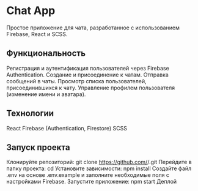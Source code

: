# Chat App

Простое приложение для чата, разработанное с использованием Firebase, React и SCSS.

## Функциональность

Регистрация и аутентификация пользователей через Firebase Authentication.
Создание и присоединение к чатам.
Отправка сообщений в чаты.
Просмотр списка пользователей, присоединившихся к чату.
Управление профилем пользователя (изменение имени и аватара).

## Технологии

React
Firebase (Authentication, Firestore)
SCSS

## Запуск проекта

Клонируйте репозиторий: git clone https://github.com/<username>/<repository>.git
Перейдите в папку проекта: cd <repository>
Установите зависимости: npm install
Создайте файл .env на основе .env.example и заполните необходимые поля с настройками Firebase.
Запустите приложение: npm start
Деплой
